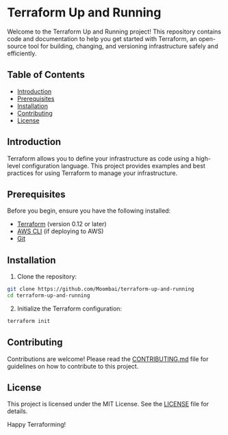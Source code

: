 # Terraform Up and Running

Welcome to the Terraform Up and Running project! This repository contains code and documentation to help you get started with Terraform, an open-source tool for building, changing, and versioning infrastructure safely and efficiently.

## Table of Contents

- [Introduction](#introduction)
- [Prerequisites](#prerequisites)
- [Installation](#installation)
- [Contributing](#contributing)
- [License](#license)

## Introduction

Terraform allows you to define your infrastructure as code using a high-level configuration language. This project provides examples and best practices for using Terraform to manage your infrastructure.

## Prerequisites

Before you begin, ensure you have the following installed:

- [Terraform](https://www.terraform.io/downloads.html) (version 0.12 or later)
- [AWS CLI](https://aws.amazon.com/cli/) (if deploying to AWS)
- [Git](https://git-scm.com/)

## Installation

1. Clone the repository:

```sh
git clone https://github.com/Moombai/terraform-up-and-running
cd terraform-up-and-running
```

2. Initialize the Terraform configuration:

```sh
terraform init
```

## Contributing

Contributions are welcome! Please read the [CONTRIBUTING.md](CONTRIBUTING.md) file for guidelines on how to contribute to this project.

## License

This project is licensed under the MIT License. See the [LICENSE](LICENSE) file for details.

Happy Terraforming!
